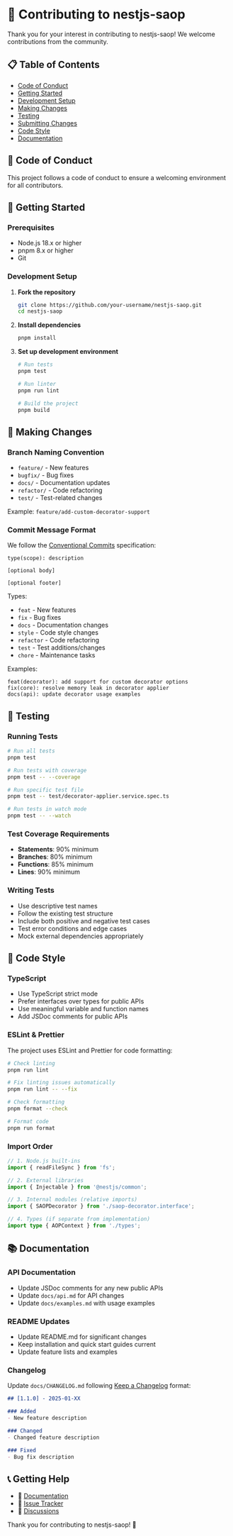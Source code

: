 # 🤝 Contributing to nestjs-saop

Thank you for your interest in contributing to nestjs-saop! We welcome contributions from the community.

## 📋 Table of Contents

- [Code of Conduct](#code-of-conduct)
- [Getting Started](#getting-started)
- [Development Setup](#development-setup)
- [Making Changes](#making-changes)
- [Testing](#testing)
- [Submitting Changes](#submitting-changes)
- [Code Style](#code-style)
- [Documentation](#documentation)

## 🤝 Code of Conduct

This project follows a code of conduct to ensure a welcoming environment for all contributors.

## 🚀 Getting Started

### Prerequisites

- Node.js 18.x or higher
- pnpm 8.x or higher
- Git

### Development Setup

1. **Fork the repository**
   ```bash
   git clone https://github.com/your-username/nestjs-saop.git
   cd nestjs-saop
   ```

2. **Install dependencies**
   ```bash
   pnpm install
   ```

3. **Set up development environment**
   ```bash
   # Run tests
   pnpm test

   # Run linter
   pnpm run lint

   # Build the project
   pnpm build
   ```

## 🔧 Making Changes

### Branch Naming Convention

- `feature/` - New features
- `bugfix/` - Bug fixes
- `docs/` - Documentation updates
- `refactor/` - Code refactoring
- `test/` - Test-related changes

Example: `feature/add-custom-decorator-support`

### Commit Message Format

We follow the [Conventional Commits](https://conventionalcommits.org/) specification:

```
type(scope): description

[optional body]

[optional footer]
```

Types:
- `feat` - New features
- `fix` - Bug fixes
- `docs` - Documentation changes
- `style` - Code style changes
- `refactor` - Code refactoring
- `test` - Test additions/changes
- `chore` - Maintenance tasks

Examples:
```
feat(decorator): add support for custom decorator options
fix(core): resolve memory leak in decorator applier
docs(api): update decorator usage examples
```

## 🧪 Testing

### Running Tests

```bash
# Run all tests
pnpm test

# Run tests with coverage
pnpm test -- --coverage

# Run specific test file
pnpm test -- test/decorator-applier.service.spec.ts

# Run tests in watch mode
pnpm test -- --watch
```

### Test Coverage Requirements

- **Statements**: 90% minimum
- **Branches**: 80% minimum
- **Functions**: 85% minimum
- **Lines**: 90% minimum

### Writing Tests

- Use descriptive test names
- Follow the existing test structure
- Include both positive and negative test cases
- Test error conditions and edge cases
- Mock external dependencies appropriately

## 📝 Code Style

### TypeScript

- Use TypeScript strict mode
- Prefer interfaces over types for public APIs
- Use meaningful variable and function names
- Add JSDoc comments for public APIs

### ESLint & Prettier

The project uses ESLint and Prettier for code formatting:

```bash
# Check linting
pnpm run lint

# Fix linting issues automatically
pnpm run lint -- --fix

# Check formatting
pnpm format --check

# Format code
pnpm run format
```

### Import Order

```typescript
// 1. Node.js built-ins
import { readFileSync } from 'fs';

// 2. External libraries
import { Injectable } from '@nestjs/common';

// 3. Internal modules (relative imports)
import { SAOPDecorator } from './saop-decorator.interface';

// 4. Types (if separate from implementation)
import type { AOPContext } from './types';
```

## 📚 Documentation

### API Documentation

- Update JSDoc comments for any new public APIs
- Update `docs/api.md` for API changes
- Update `docs/examples.md` with usage examples

### README Updates

- Update README.md for significant changes
- Keep installation and quick start guides current
- Update feature lists and examples

### Changelog

Update `docs/CHANGELOG.md` following [Keep a Changelog](https://keepachangelog.com/) format:

```markdown
## [1.1.0] - 2025-01-XX

### Added
- New feature description

### Changed
- Changed feature description

### Fixed
- Bug fix description
```

## 📞 Getting Help

- 📖 [Documentation](docs/README.md)
- 🐛 [Issue Tracker](https://github.com/your-username/nestjs-saop/issues)
- 💬 [Discussions](https://github.com/your-username/nestjs-saop/discussions)

Thank you for contributing to nestjs-saop! 🎉
